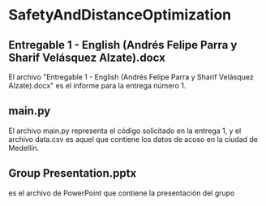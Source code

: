 # SafetyAndDistanceOptimization

## Entregable 1 - English (Andrés Felipe Parra y Sharif Velásquez Alzate).docx
El archivo "Entregable 1 - English (Andrés Felipe Parra y Sharif Velásquez Alzate).docx" es el informe para la entrega número 1.

## main.py
El archivo main.py representa el código solicitado en la entrega 1, y el archivo data.csv es aquel que contiene los datos de acoso en la ciudad de Medellín.

## Group Presentation.pptx
es el archivo de PowerPoint que contiene la presentación del grupo
